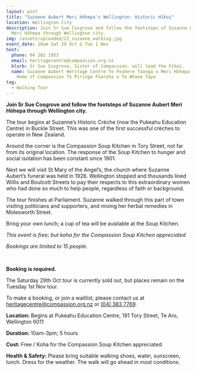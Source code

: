 ```yaml
---
layout: post
title: "Suzanne Aubert Meri Hōhepa's Wellington: Historic Hīkoi"
location: Wellington City
description: Join Sr Sue Cosgrove and follow the footsteps of Suzanne Aubert
  Meri Hōhepa through Wellington city.
img: /assets/uploaded/22_suzanne_walking.jpg
event_date: 10am Sat 29 Oct & Tue 1 Nov
host:
  phone: 04 282 1953
  email: heritagecentre@compassion.org.nz
  blurb: Sr Sue Cosgrove, Sister of Compassion, will lead the hīkoi.
  name: Suzanne Aubert Heritage Centre Te Pouhere Taonga o Meri Hōhepa, Our Lady’s
    Home of Compassion Te Piringa Pūaroha o Te Whaea Tapu
tag:
  - Walking Tour
---
```

**Join Sr Sue Cosgrove and follow the footsteps of Suzanne Aubert Meri Hōhepa through Wellington city.**

The tour begins at Suzanne’s Historic Crèche (now the Pukeahu Education Centre) in Buckle Street. This was one of the first successful crèches to operate in New Zealand.

Around the corner is the Compassion Soup Kitchen in Tory Street, not far from its original location. The response of the Soup Kitchen to hunger and social isolation has been constant since 1901.

Next we will visit St Mary of the Angel’s, the church where Suzanne Aubert’s funeral was held in 1926. Wellington stopped and thousands lined Willis and Boulcott Streets to pay their respects to this extraordinary women who had done so much to help people, regardless of faith or background.

The tour finishes at Parliament. Suzanne walked through this part of town visiting politicians and supporters, and mixing her herbal remedies in Molesworth Street.

Bring your own lunch; a cup of tea will be available at the Soup Kitchen.

*This event is free; but koha for the Compassion Soup Kitchen appreciated*

*Bookings are limited to 15 people.*

<br>

**Booking is required.**

T﻿he Saturday 29th Oct tour is currently sold out, but places remain on the Tuesday 1st Nov tour.

To make a booking, or join a waitlist, please contact us at [heritagecentre@compassion.org.nz](mailto:heritagecentre@compassion.org.nz) or [(04) 383 7769](tel:043837769).

**Location:** Begins at Pukeahu Education Centre, 191 Tory Street, Te Aro, Wellington 6011

**Duration:** 10am-3pm; 5 hours

**Cost:** Free / Koha for the Compassion Soup Kitchen appreciated.

**Health & Safety:** Please bring suitable walking shoes, water, sunscreen, lunch. Dress for the weather. The walk will go ahead in most conditions.